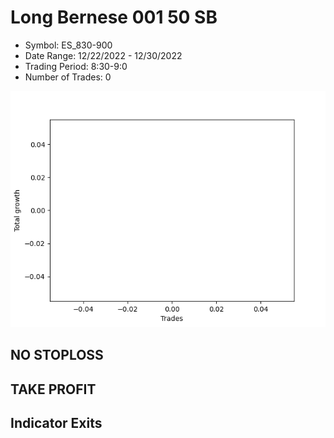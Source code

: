 # Long Bernese 001 50 SB 
- Symbol: ES_830-900
- Date Range: 12/22/2022 - 12/30/2022
- Trading Period: 8:30-9:0
- Number of Trades: 0

![Plot](LongBernese00150SBES_830-900.png)
## NO STOPLOSS














## TAKE PROFIT











## Indicator Exits

